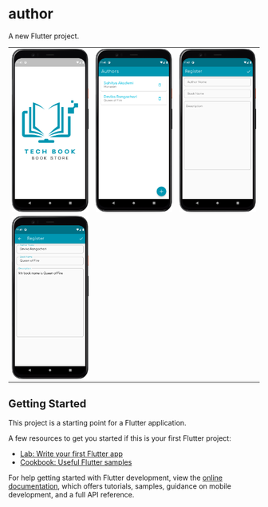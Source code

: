 # author

A new Flutter project.

<table>
  <tr>
    <td><img src="asset/image/1.png" </td>
    <td><img src="asset/image/2.png" </td>
    <td><img src="asset/image/3.png" </td>
  </tr>
  <tr>
    <td><img src="asset/image/4.png" </td>
  </tr>
</table>

## Getting Started

This project is a starting point for a Flutter application.

A few resources to get you started if this is your first Flutter project:

- [Lab: Write your first Flutter app](https://docs.flutter.dev/get-started/codelab)
- [Cookbook: Useful Flutter samples](https://docs.flutter.dev/cookbook)

For help getting started with Flutter development, view the
[online documentation](https://docs.flutter.dev/), which offers tutorials,
samples, guidance on mobile development, and a full API reference.

